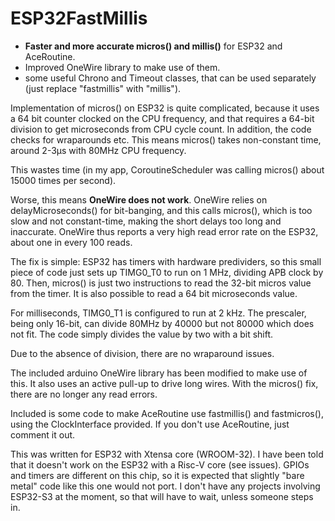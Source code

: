 # ESP32FastMillis
- **Faster and more accurate micros() and millis()** for ESP32 and AceRoutine.
- Improved OneWire library to make use of them.
- some useful Chrono and Timeout classes, that can be used separately (just replace "fastmillis" with "millis").

Implementation of micros() on ESP32 is quite complicated, because it uses a 64 bit counter clocked on the CPU frequency, and that requires a 64-bit division to get microseconds from CPU cycle count. In addition, the code checks for wraparounds etc. This means micros() takes non-constant time, around 2-3µs with 80MHz CPU frequency.

This wastes time (in my app, CoroutineScheduler was calling micros() about 15000 times per second).

Worse, this means **OneWire does not work**. OneWire relies on delayMicroseconds() for bit-banging, and this calls micros(), which is too slow and not constant-time, making the short delays too long and inaccurate. OneWire thus reports a very high read error rate on the ESP32, about one in every 100 reads.

The fix is simple: ESP32 has timers with hardware predividers, so this small piece of code just sets up TIMG0_T0 to run on 1 MHz, dividing APB clock by 80. Then, micros() is just two instructions to read the 32-bit micros value from the timer. It is also possible to read a 64 bit microseconds value.

For milliseconds, TIMG0_T1 is configured to run at 2 kHz. The prescaler, being only 16-bit, can divide 80MHz by 40000 but not 80000 which does not fit. The code simply divides the value by two with a bit shift.

Due to the absence of division, there are no wraparound issues.

The included arduino OneWire library has been modified to make use of this. It also uses an active pull-up to drive long wires. With the micros() fix, there are no longer any read errors.

Included is some code to make AceRoutine use fastmillis() and fastmicros(), using the ClockInterface provided. If you don't use AceRoutine, just comment it out.

This was written for ESP32 with Xtensa core (WROOM-32). I have been told that it doesn't work on the ESP32 with a Risc-V core (see issues). GPIOs and timers are different on this chip, so it is expected that slightly "bare metal" code like this one would not port. I don't have any projects involving ESP32-S3 at the moment, so that will have to wait, unless someone steps in.



